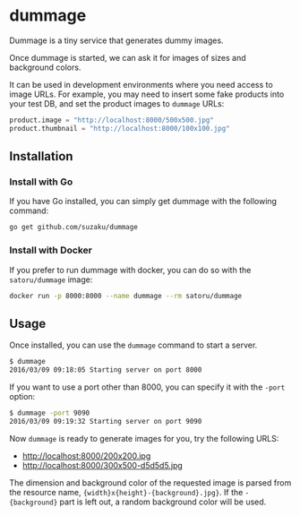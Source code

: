 # dummage

Dummage is a tiny service that generates dummy images. 

Once dummage is started, we can ask it for images of sizes and background colors.

It can be used in development environments where you need access to image URLs. For example, you may need to insert some fake products into your test DB, and set the product images to `dummage` URLs:

```python
product.image = "http://localhost:8000/500x500.jpg"
product.thumbnail = "http://localhost:8000/100x100.jpg"
```

## Installation

### Install with Go

If you have Go installed, you can simply get dummage with the following command:

```bash
go get github.com/suzaku/dummage
```

### Install with Docker

If you prefer to run dummage with docker, you can do so with the `satoru/dummage` image:

```bash
docker run -p 8000:8000 --name dummage --rm satoru/dummage
```

## Usage

Once installed, you can use the `dummage` command to start a server.

```bash
$ dummage
2016/03/09 09:18:05 Starting server on port 8000
```

If you want to use a port other than 8000, you can specify it with the `-port` option:

```bash
$ dummage -port 9090
2016/03/09 09:19:32 Starting server on port 9090
```

Now `dummage` is ready to generate images for you, try the following URLS:

* [http://localhost:8000/200x200.jpg](http://localhost:8000/200x200.jpg)
* [http://localhost:8000/300x500-d5d5d5.jpg](http://localhost:8000/300x500-d5d5d5.jpg)

The dimension and background color of the requested image is parsed from the resource name, `{width}x{height}-{background}.jpg}`. If the `-{background}` part is left out, a random background color will be used.
